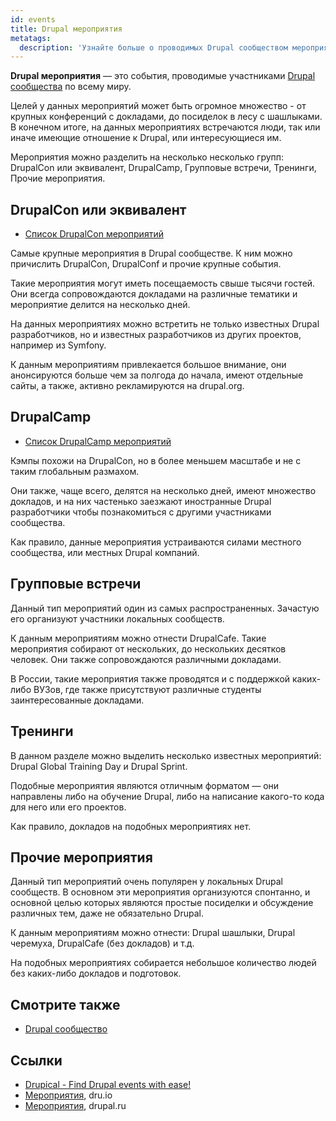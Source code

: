 ```yaml
---
id: events
title: Drupal мероприятия
metatags:
  description: 'Узнайте больше о проводимых Drupal сообществом мероприятиях, их типах, датах и отчетах.'
---
```

 
**Drupal мероприятия** — это события, проводимые участниками [Drupal сообщества](../community/index.md) по всему миру.

Целей у данных мероприятий может быть огромное множество - от крупных конференций с докладами, до посиделок в лесу с шашлыками. В конечном итоге, на данных мероприятиях встречаются люди, так или иначе имеющие отношение к Drupal, или интересующиеся им.

Мероприятия можно разделить на несколько несколько групп: DrupalCon или эквивалент, DrupalCamp, Групповые встречи, Тренинги, Прочие мероприятия.

## DrupalCon или эквивалент

- [Список DrupalCon мероприятий](drupalcon/list/index.md)

Самые крупные мероприятия в Drupal сообществе. К ним можно причислить DrupalCon, DrupalConf и прочие крупные события.

Такие мероприятия могут иметь посещаемость свыше тысячи гостей. Они всегда сопровождаются докладами на различные тематики и мероприятие делится на несколько дней.

На данных мероприятиях можно встретить не только известных Drupal разработчиков, но и известных разработчиков из других проектов, например из Symfony.

К данным мероприятиям привлекается большое внимание, они анонсируются больше чем за полгода до начала, имеют отдельные сайты, а также, активно рекламируются на drupal.org.

## DrupalCamp

- [Список DrupalCamp мероприятий](drupalcamp/list/index.md)

Кэмпы похожи на DrupalCon, но в более меньшем масштабе и не с таким глобальным размахом.

Они также, чаще всего, делятся на несколько дней, имеют множество докладов, и на них частенько заезжают иностранные Drupal разработчики чтобы познакомиться с другими участниками сообщества.

Как правило, данные мероприятия устраиваются силами местного сообщества, или местных Drupal компаний.

## Групповые встречи

Данный тип мероприятий один из самых распространенных. Зачастую его организуют участники локальных сообществ.

К данным мероприятиям можно отнести DrupalCafe. Такие мероприятия собирают от нескольких, до нескольких десятков человек. Они также сопровождаются различными докладами.

В России, такие мероприятия также проводятся и с поддержкой каких-либо ВУЗов, где также присутствуют различные студенты заинтересованные докладами.

## Тренинги

В данном разделе можно выделить несколько известных мероприятий: Drupal Global Training Day и Drupal Sprint.

Подобные мероприятия являются отличным форматом — они направлены либо на обучение Drupal, либо на написание какого-то кода для него или его проектов.

Как правило, докладов на подобных мероприятиях нет.

## Прочие мероприятия

Данный тип мероприятий очень популярен у локальных Drupal сообществ. В основном эти мероприятия организуются спонтанно, и основной целью которых являются простые посиделки и обсуждение различных тем, даже не обязательно Drupal.

К данным мероприятиям можно отнести: Drupal шашлыки, Drupal черемуха, DrupalCafe (без докладов) и т.д.

На подобных мероприятиях собирается небольшое количество людей без каких-либо докладов и подготовок.

## Смотрите также

- [Drupal сообщество](../community/index.md)

## Ссылки

- [Drupical - Find Drupal events with ease!](https://www.drupical.com/)
- [Мероприятия](http://dru.io/events), dru.io
- [Мероприятия](https://drupal.ru/events), drupal.ru